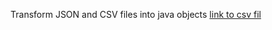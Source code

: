  Transform JSON and CSV files into java objects 
    [link to csv fil](https://www.kaggle.com/datasets/8bde35079db4807b9a5b8e5bfc6c864e5f5b3143544af7a2b67bdd032b1fab59?resource=download)
 
